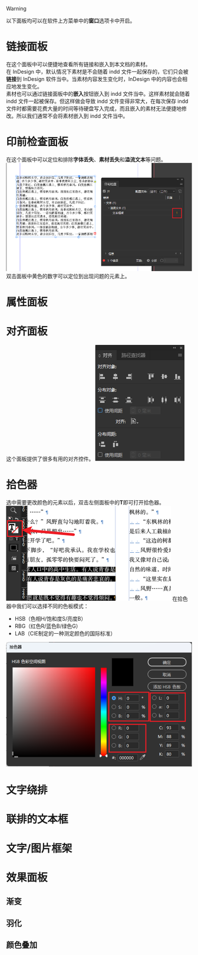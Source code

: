 > [!warning]
> 以下面板均可以在软件上方菜单中的**窗口**选项卡中开启。

# 链接面板
在这个面板中可以便捷地查看所有链接和嵌入到本文档的素材。  
在 InDesign 中，默认情况下素材是不会随着 indd 文件一起保存的，它们只会被**链接**到 InDesign 软件当中。当素材内容发生变化时，InDesign 中的内容也会相应地发生变化。  
素材也可以通过链接面板中的**嵌入**按钮嵌入到 indd 文件当中。这样素材就会随着 indd 文件一起被保存。但这样做会导致 indd 文件变得非常大，在每次保存 indd 文件时都需要花费大量的时间等待硬盘写入完成，而且嵌入的素材无法便捷地修改。所以我们通常不会将素材嵌入到 indd 文件当中。

# 印前检查面板
在这个面板中可以定位和排除**字体丢失**、**素材丢失**和**溢流文本**等问题。
![](../data/Pasted%20image%2020230501171751.png)
双击面板中黄色的数字可以定位到出现问题的元素上。

# 属性面板


# 对齐面板
这个面板提供了很多有用的对齐控件。
![](../data/Pasted%20image%2020230502180115.png)

# 拾色器
选中需要更改颜色的元素以后，双击左侧面板中的**T**即可打开拾色器。  
![](../data/Pasted%20image%2020230502180300.png)
在拾色器中我们可以选择不同的色板模式：
- HSB（色相H/饱和度S/亮度B）
- RBG（红色R/蓝色B/绿色G）
- LAB（CIE制定的一种测定颜色的国际标准）  

![](../data/Pasted%20image%2020230502180614.png)
# 文字绕排


# 联排的文本框

# 文字/图片框架

# 效果面板

## 渐变

## 羽化

## 颜色叠加
